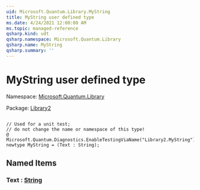 ```yaml
---
uid: Microsoft.Quantum.Library.MyString
title: MyString user defined type
ms.date: 4/24/2021 12:00:00 AM
ms.topic: managed-reference
qsharp.kind: udt
qsharp.namespace: Microsoft.Quantum.Library
qsharp.name: MyString
qsharp.summary: ''
---
```


# MyString user defined type

Namespace: [Microsoft.Quantum.Library](xref:Microsoft.Quantum.Library)

Package: [Library2](https://nuget.org/packages/Library2)




```qsharp

// Used for a unit test;
// do not change the name or namespace of this type!
@ Microsoft.Quantum.Diagnostics.EnableTestingViaName("Library2.MyString")
newtype MyString = (Text : String);
```



## Named Items

### Text : [String](xref:microsoft.quantum.qsharp.valueliterals#string-literals)

